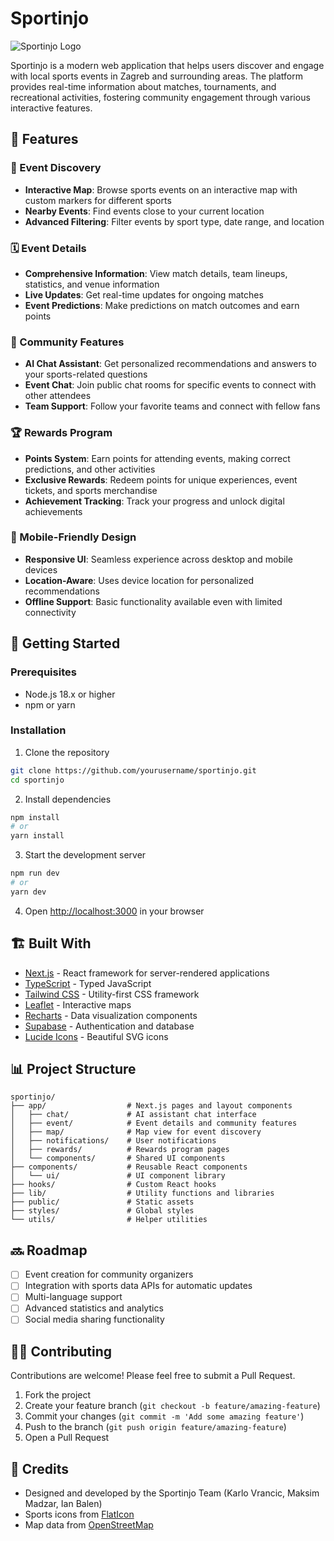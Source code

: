 # Sportinjo

![Sportinjo Logo](https://via.placeholder.com/800x200/0052cc/ffffff?text=Sportinjo)

Sportinjo is a modern web application that helps users discover and engage with local sports events in Zagreb and surrounding areas. The platform provides real-time information about matches, tournaments, and recreational activities, fostering community engagement through various interactive features.

## 🌟 Features

### 📍 Event Discovery
- **Interactive Map**: Browse sports events on an interactive map with custom markers for different sports
- **Nearby Events**: Find events close to your current location
- **Advanced Filtering**: Filter events by sport type, date range, and location

### 🗓️ Event Details
- **Comprehensive Information**: View match details, team lineups, statistics, and venue information
- **Live Updates**: Get real-time updates for ongoing matches
- **Event Predictions**: Make predictions on match outcomes and earn points

### 💬 Community Features
- **AI Chat Assistant**: Get personalized recommendations and answers to your sports-related questions
- **Event Chat**: Join public chat rooms for specific events to connect with other attendees
- **Team Support**: Follow your favorite teams and connect with fellow fans

### 🏆 Rewards Program
- **Points System**: Earn points for attending events, making correct predictions, and other activities
- **Exclusive Rewards**: Redeem points for unique experiences, event tickets, and sports merchandise
- **Achievement Tracking**: Track your progress and unlock digital achievements

### 📱 Mobile-Friendly Design
- **Responsive UI**: Seamless experience across desktop and mobile devices
- **Location-Aware**: Uses device location for personalized recommendations
- **Offline Support**: Basic functionality available even with limited connectivity

## 🚀 Getting Started

### Prerequisites
- Node.js 18.x or higher
- npm or yarn

### Installation

1. Clone the repository
```bash
git clone https://github.com/yourusername/sportinjo.git
cd sportinjo
```

2. Install dependencies
```bash
npm install
# or
yarn install
```

3. Start the development server
```bash
npm run dev
# or
yarn dev
```

4. Open [http://localhost:3000](http://localhost:3000) in your browser

## 🏗️ Built With

- [Next.js](https://nextjs.org/) - React framework for server-rendered applications
- [TypeScript](https://www.typescriptlang.org/) - Typed JavaScript
- [Tailwind CSS](https://tailwindcss.com/) - Utility-first CSS framework
- [Leaflet](https://leafletjs.com/) - Interactive maps
- [Recharts](https://recharts.org/) - Data visualization components
- [Supabase](https://supabase.io/) - Authentication and database
- [Lucide Icons](https://lucide.dev/) - Beautiful SVG icons

## 📊 Project Structure

```
sportinjo/
├── app/                  # Next.js pages and layout components
│   ├── chat/             # AI assistant chat interface
│   ├── event/            # Event details and community features
│   ├── map/              # Map view for event discovery
│   ├── notifications/    # User notifications
│   ├── rewards/          # Rewards program pages
│   └── components/       # Shared UI components
├── components/           # Reusable React components
│   └── ui/               # UI component library
├── hooks/                # Custom React hooks
├── lib/                  # Utility functions and libraries
├── public/               # Static assets
├── styles/               # Global styles
└── utils/                # Helper utilities
```

## 🔜 Roadmap

- [ ] Event creation for community organizers
- [ ] Integration with sports data APIs for automatic updates
- [ ] Multi-language support
- [ ] Advanced statistics and analytics
- [ ] Social media sharing functionality

## 🧑‍💻 Contributing

Contributions are welcome! Please feel free to submit a Pull Request.

1. Fork the project
2. Create your feature branch (`git checkout -b feature/amazing-feature`)
3. Commit your changes (`git commit -m 'Add some amazing feature'`)
4. Push to the branch (`git push origin feature/amazing-feature`)
5. Open a Pull Request

## 👥 Credits

- Designed and developed by the Sportinjo Team (Karlo Vrancic, Maksim Madzar, Ian Balen)
- Sports icons from [FlatIcon](https://www.flaticon.com/)
- Map data from [OpenStreetMap](https://www.openstreetmap.org/)